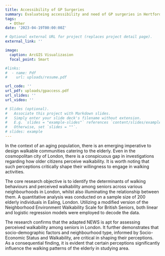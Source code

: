 ```yaml
---
title: Accessibility of GP Surgeries
summary: Evaluateing accessibility and need of GP surgeries in Hertfordshire
tags:
  - Other
date: '2023-04-19T00:00:00Z'

# Optional external URL for project (replaces project detail page).
external_link: ''

image:
  caption: ArcGIS Visualizasion
  focal_point: Smart

#links:
#  - name: Pdf
#    url: uploads/resume.pdf

url_code: ''
url_pdf: uploads/gpaccess.pdf
url_slides: ''
url_video: ''

# Slides (optional).
#   Associate this project with Markdown slides.
#   Simply enter your slide deck's filename without extension.
#   E.g. `slides = "example-slides"` references `content/slides/example-slides.md`.
#   Otherwise, set `slides = ""`.
# slides: example
---
```


In the context of an aging population, there is an emerging imperative to design walkable communities catering to the elderly. Even in the cosmopolitan city of London, there is a conspicuous gap in investigations regarding how older citizens perceive walkability. It is worth noting that such perceptions critically shape their willingness to engage in walking activities.


The core research objective is to identify the determinants of walking behaviours and perceived walkability among seniors across various neighbourhoods in London, whilst also illuminating the relationship between them. A quantitative analysis was conducted on a sample size of 200 
elderly individuals in Ealing, London. Utilizing a modified version of the Neighborhood Environment Walkability Scale for British Seniors, both linear and logistic regression models were employed to decode the data.


The research confirms that the adapted NEWS is apt for assessing perceived walkability among seniors in London. It further demonstrates that socio-demographic factors and neighbourhood type, informed by Socio-Economic Status and Walkability, are critical in shaping their perceptions. As a consequential finding, it is evident that certain perceptions significantly influence the walking patterns of the elderly in studying area.
